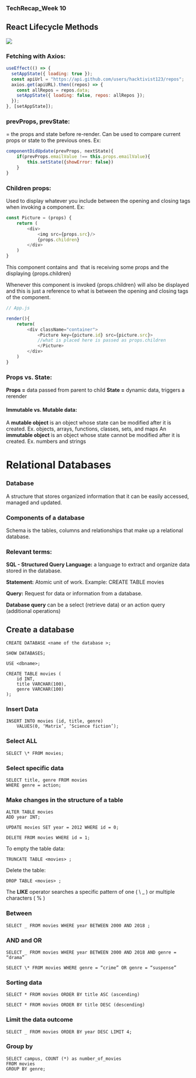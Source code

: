 ### TechRecap_Week 10

## React Lifecycle Methods

[![](https://programmingwithmosh.com/wp-content/uploads/2018/10/Screen-Shot-2018-10-31-at-1.44.28-PM-1024x567.png)](https://programmingwithmosh.com/wp-content/uploads/2018/10/Screen-Shot-2018-10-31-at-1.44.28-PM-1024x567.png "react lifecycle methods")

### Fetching with Axios:

```javascript
useEffect(() => {
  setAppState({ loading: true });
  const apiUrl = "https://api.github.com/users/hacktivist123/repos";
  axios.get(apiURL).then((repos) => {
    const allRepos = repos.data;
    setAppState({ loading: false, repos: allRepos });
  });
}, [setAppState]);
```

### prevProps, prevState:

= the props and state before re-render. Can be used to compare current props or state to the previous ones. Ex:

```javascript
componentDidUpdate(prevProps, nextState){
    if(prevProps.emailValue !== this.props.emailValue){
        this.setState({showError: false})
    }
}
```

<!-- ### Adding and removing favorites: -->

### Children props:

Used to display whatever you include between the opening and closing tags when invoking a component. Ex:

```javascript
const Picture = (props) {
    return (
        <div>
            <img src={props.src}/>
            {props.children}
        </div>
    )
}
```

This component contains and <img> that is receiving some props and the displaying {props.children}

Whenever this component is invoked {props.children} will also be displayed and this is just a reference to what is between the opening and closing tags of the component.

```javascript
// App.js

render(){
    return(
        <div className="container">
            <Picture key={picture.id} src={picture.src}>
            //what is placed here is passed as props.children
            </Picture>
        </div>
    )
}
```

### Props vs. State:

**Props =** data passed from parent to child
**State =** dynamic data, triggers a rerender

#### Immutable vs. Mutable data:

A **mutable object** is an object whose state can be modified after it is created.
Ex. objects, arrays, functions, classes, sets, and maps
An **immutable object** is an object whose state cannot be modified after it is created.
Ex. numbers and strings

# Relational Databases

### Database

A structure that stores organized information that it can be easily accessed, managed and updated.

### Components of a database

Schema is the tables, columns and relationships that make up a relational database.

### Relevant terms:

**SQL - Structured Query Language:** a language to extract and organize data stored in the database.

**Statement:** Atomic unit of work. Example: CREATE TABLE movies

**Query:** Request for data or information from a database.

**Database query** can be a select (retrieve data) or an action query (additional operations)

## Create a database

```
CREATE DATABASE <name of the database >;
```

```
SHOW DATABASES;
```

```
USE <dbname>;
```

```
CREATE TABLE movies (
    id INT,
    title VARCHAR(100),
    genre VARCHAR(100)
);
```

### Insert Data

```
INSERT INTO movies (id, title, genre)
    VALUES(0, ‘Matrix’, ‘Science fiction’);
```

### Select ALL

```
SELECT \* FROM movies;
```

### Select specific data

```
SELECT title, genre FROM movies
WHERE genre = action;
```

### Make changes in the structure of a table

```
ALTER TABLE movies
ADD year INT;
```

```
UPDATE movies SET year = 2012 WHERE id = 0;
```

```
DELETE FROM movies WHERE id = 1;
```

To empty the table data:

```
TRUNCATE TABLE <movies> ;
```

Delete the table:

```
DROP TABLE <movies> ;
```

The **LIKE** operator searches a specific pattern of one ( \ \_ ) or multiple characters ( % )

### Between

```
SELECT _ FROM movies WHERE year BETWEEN 2000 AND 2018 ;
```

### AND and OR

```
SELECT _ FROM movies WHERE year BETWEEN 2000 AND 2018 AND genre = “drama”
```

```
SELECT \* FROM movies WHERE genre = “crime” OR genre = “suspense”
```

### Sorting data

```
SELECT * FROM movies ORDER BY title ASC (ascending)
```

```
SELECT * FROM movies ORDER BY title DESC (descending)
```

### Limit the data outcome

```
SELECT _ FROM movies ORDER BY year DESC LIMIT 4;
```

### Group by

```
SELECT campus, COUNT (*) as number_of_movies
FROM movies
GROUP BY genre;
```

